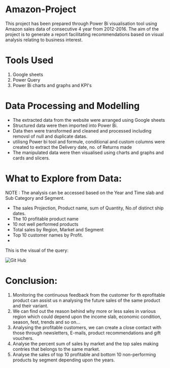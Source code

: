# Amazon-Project
This project has been prepared through Power Bi visualisation tool using Amazon sales data of consecutive 4 year from 2012-2016. The aim of the project is to generate a report facilitating recommendations based on visual analysis relating to business interest.
# Tools Used
1. Google sheets
2. Power Query
3. Power Bi charts and graphs and KPI's
# Data Processing and Modelling
- The extracted data from the website were arranged using Google sheets
- Structured data were then imported into Power Bi.
- Data then were transformed and cleaned and processed including removsl of null and duplicate datas.
- utilisng Power bi tool and formule, conditional and custom columns were created to extract the Delivery date, no. of Returns made
- The manipulated data were then visualised using charts and graphs and cards and slicers.
# What to Explore from Data:
NOTE : The analysis can be accessed based on the Year and Time slab and Sub Category and Segment.

- The sales Projection, Product name, sum of Quantity, No.of distinct ship dates.
- The 10 profitable product name 
- 10 not well performed products
- Total sales by Region, Market and Segment
- Top 10 customer names by Profit.
- 
This is the visual of the query:

![Git Hub](https://github.com/AmishaSingh21/Amazon-Project/assets/147337191/fc922884-e1f2-4ca0-8406-7dbf2a7c0fe8)

# Conclusion:
1. Monitoring the continuous feedback from the customer for th eprofitable product can assist us n analysing the future sales of the same product and their variant.
2. We can find out the reason behind why more or less sales in various region which could depend upon the income slab, economic condition, season, fest, trends and so on...
3. Analysing the profitable customers, we can create a close contact with those through newsletters, E-mails, product recommendations and gift vouchers.
4. Analyse the percent sum of sales by market and the top sales making contries that belongs to the same market.
5. Analyse the sales of top 10 profitable and bottom 10 non-performing products by segment depending upon the years.
